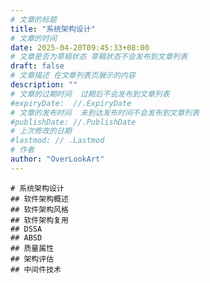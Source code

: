 ```yaml
---
# 文章的标题
title: "系统架构设计"
# 文章的时间
date: 2025-04-20T09:45:33+08:00
# 文章是否为草稿状态 草稿状态不会发布到文章列表
draft: false
# 文章描述 在文章列表页展示的内容
description: ""
# 文章的过期时间  过期后不会发布到文章列表
#expiryDate:  //.ExpiryDate
# 文章的发布时间  未到达发布时间不会发布到文章列表
#publishDate: //.PublishDate
# 上次修改的日期
#lastmod: // .Lastmod
# 作者
author: "OverLookArt"
---
```


``` markmap { height = "50vh"}
# 系统架构设计
## 软件架构概述
## 软件架构风格
## 软件架构复用
## DSSA
## ABSD
## 质量属性
## 架构评估
## 中间件技术
```